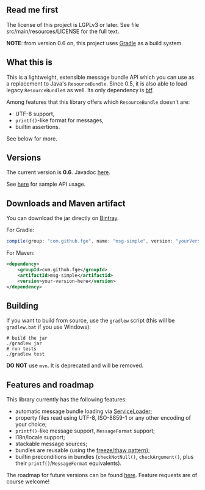 ## Read me first

The license of this project is LGPLv3 or later. See file src/main/resources/LICENSE for the full
text.

**NOTE**: from version 0.6 on, this project uses [Gradle](http://gradle.org) as a build system.

## What this is

This is a lightweight, extensible message bundle API which you can use as a replacement to Java's
`ResourceBundle`. Since 0.5, it is also able to load legacy `ResourceBundle`s as well. Its only
dependency is [btf](https://github.com/fge/btf).

Among features that this library offers which `ResourceBundle` doesn't are:

* UTF-8 support,
* `printf()`-like format for messages,
* builtin assertions.

See below for more.

## Versions

The current version is **0.6**. Javadoc [here](http://fge.github.io/msg-simple/index.html).

See [here](https://github.com/fge/msg-simple/wiki/Examples) for sample API usage.

## Downloads and Maven artifact

You can download the jar directly on [Bintray](https://bintray.com/fge/maven/msg-simple).

For Gradle:

```gradle
compile(group: "com.github.fge", name: "msg-simple", version: "yourVersionHere");
```

For Maven:

```xml
<dependency>
    <groupId>com.github.fge</groupId>
    <artifactId>msg-simple</artifactId>
    <version>your-version-here</version>
</dependency>
```

## Building

If you want to build from source, use the `gradlew` script (this will be `gradlew.bat` if you use
Windows):

```
# build the jar
./gradlew jar
# run tests
./gradlew test
```

**DO NOT** use `mvn`. It is deprecated and will be removed.

## Features and roadmap

This library currently has the following features:

* automatic message bundle loading via [ServiceLoader](http://docs.oracle.com/javase/7/docs/api/java/util/ServiceLoader.html);
* property files read using UTF-8, ISO-8859-1 or any other encoding of your choice;
* `printf()`-like message support, `MessageFormat` support;
* i18n/locale support;
* stackable message sources;
* bundles are reusable (using the [freeze/thaw pattern](https://github.com/fge/btf/wiki/The-freeze-thaw-pattern));
* builtin preconditions in bundles (`checkNotNull()`, `checkArgument()`, plus their `printf()`/`MessageFormat` equivalents).

The roadmap for future versions can be found [here](https://github.com/fge/msg-simple/wiki/Roadmap). Feature requests are of course
welcome!

